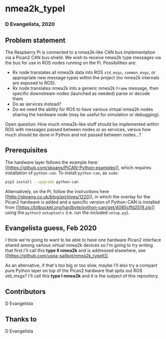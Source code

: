 # nmea2k_typeI
### D Evangelista, 2020

## Problem statement
The Raspberry Pi is connected to a nmea2k-like CAN bus implementation via a
Pican2 CAN bus shield. We wish to receive nmea2k type messages via the bus
for use in ROS nodes running on the Pi. Possibilities are:
* Rx node translates all nmea2k data into ROS `std_msgs`, `common_msgs`, or appropriate new message types within the project (no nmea2k internals are exposed to ROS).
* Rx node translates nmea2k into a generic nmea2k `Frame` message, then specific downstream nodes (launched as needed) parse or decode them
* Do as services instead? 
* Do we need the ability for ROS to have various virtual nmea2k nodes sharing the hardware node (may be useful for simulation or debugging). 

Open question: How much nmea2k-like stuff should be implemented within ROS with messages passed between nodes or as services, versus how much should be done in Python and not passed between nodes...? 

## Prerequisites
The hardware layer follows the example here: [[https://github.com/skpang/PiCAN-Python-examples]], which requires installation of `python-can`. To install `python-can`, as `sudo`:
```bash
pip3 install --upgrade python-can
```

Alternatively, on the Pi, follow the instructions here [[http://skpang.co.uk/blog/archives/1220]], in which the overlay for the Pican2 hardware is added and a specific version of Python-CAN is installed from [[https://bitbucket.org/hardbyte/python-can/get/4085cffd2519.zip]] using the `python3` `setuptools` (i.e. run the included `setup.py`). 

## Evangelista guess, Feb 2020
I think we're going to want to be able to have one hardware Pican2 interface shared among various virtual nmea2k devices so I'm going to try writing that first.I'll call this **type II nmea2k** and is addressed elsewhere, see [[https://github.com/usna-sailbot/nmea2k_typeII]].

As an alternative, if that's too big or too slow, maybe I'll also try a compact pure Python layer on top of the Pican2 hardware that spits out ROS std_msgs? I'll call this **type I nmea2k** and it is the subject of this repository. 

## Contributors
D Evangelista

## Thanks to
D Evangelista
